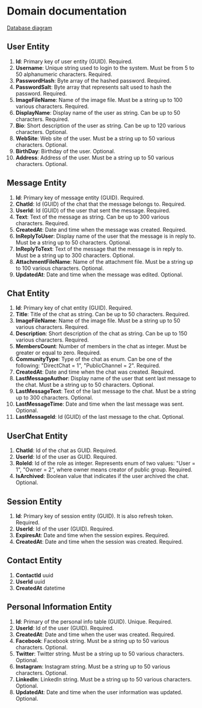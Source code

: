 # Domain documentation

[Database diagram](https://dbdiagram.io/d/60d66a13dd6a597148203e6b)

## User Entity

1. **Id**: Primary key of user entity (GUID). Required.
2. **Username**: Unique string used to login to the system. Must be from 5 to 50 alphanumeric characters. Required.
3. **PasswordHash**: Byte array of the hashed password. Required.
4. **PasswordSalt**: Byte array that represents salt used to hash the password. Required.
5. **ImageFileName**: Name of the image file. Must be a string up to 100 various characters. Required.
6. **DisplayName**: Display name of the user as string. Can be up to 50 characters. Required.
7. **Bio**: Short description of the user as string. Can be up to 120 various characters. Optional.
8. **WebSite**: Web site of the user. Must be a string up to 50 various characters. Optional.
9. **BirthDay**: Birthday of the user. Optional.
10. **Address**: Address of the user. Must be a string up to 50 various characters. Optional.

## Message Entity

1. **Id**: Primary key of message entity (GUID). Required.
2. **ChatId**: Id (GUID) of the chat that the message belongs to. Required.
3. **UserId**: Id (GUID) of the user that sent the message. Required.
4. **Text**: Text of the message as string. Can be up to 300 various characters. Required.
5. **CreatedAt**: Date and time when the message was created. Required.
6. **InReplyToUser**: Display name of the user that the message is in reply to. Must be a string up to 50 characters.
   Optional.
7. **InReplyToText**: Text of the message that the message is in reply to. Must be a string up to 300 characters.
   Optional.
8. **AttachmentFileName**: Name of the attachment file. Must be a string up to 100 various characters. Optional.
9. **UpdatedAt**: Date and time when the message was edited. Optional.

## Chat Entity

1. **Id**: Primary key of chat entity (GUID). Required.
2. **Title**: Title of the chat as string. Can be up to 50 characters. Required.
3. **ImageFileName**: Name of the image file. Must be a string up to 50 various characters. Required.
4. **Description**: Short description of the chat as string. Can be up to 150 various characters. Required.
5. **MembersCount**: Number of members in the chat as integer. Must be greater or equal to zero. Required.
6. **CommunityType**: Type of the chat as enum. Can be one of the following: "DirectChat = 1", "PublicChannel = 2".
   Required.
7. **CreatedAt**: Date and time when the chat was created. Required.
8. **LastMessageAuthor**: Display name of the user that sent last message to the chat. Must be a string up to 50
   characters. Optional.
9. **LastMessageText**: Text of the last message to the chat. Must be a string up to 300 characters. Optional.
10. **LastMessageTime**: Date and time when the last message was sent. Optional.
11. **LastMessageId**: Id (GUID) of the last message to the chat. Optional.

## UserChat Entity

1. **ChatId**: Id of the chat as GUID. Required.
2. **UserId**: Id of the user as GUID. Required.
3. **RoleId**: Id of the role as integer. Represents enum of two values: "User = 1", "Owner = 2", where owner means
   creator
   of public group. Required.
4. **IsArchived**: Boolean value that indicates if the user archived the chat. Optional.

## Session Entity

1. **Id**: Primary key of session entity (GUID). It is also refresh token. Required.
2. **UserId**: Id of the user (GUID). Required.
3. **ExpiresAt**: Date and time when the session expires. Required.
4. **CreatedAt**: Date and time when the session was created. Required.

## Contact Entity

1. **ContactId** uuid
2. **UserId** uuid
3. **CreatedAt** datetime

## Personal Information Entity

1. **Id**: Primary of the personal info table (GUID). Unique. Required.
2. **UserId**: Id of the user (GUID). Required.
3. **CreatedAt**: Date and time when the user was created. Required.
4. **Facebook**: Facebook string. Must be a string up to 50 various characters. Optional.
5. **Twitter**: Twitter string. Must be a string up to 50 various characters. Optional.
6. **Instagram**: Instagram string. Must be a string up to 50 various characters. Optional.
7. **LinkedIn**: LinkedIn string. Must be a string up to 50 various characters. Optional.
8. **UpdatedAt**: Date and time when the user information was updated. Optional.

